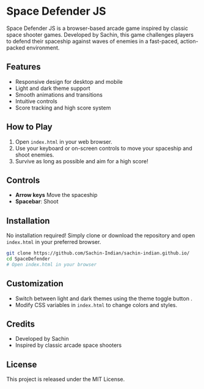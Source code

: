 # Space Defender JS

Space Defender JS is a browser-based arcade game inspired by classic space shooter games. Developed by Sachin, this game challenges players to defend their spaceship against waves of enemies in a fast-paced, action-packed environment.

## Features
- Responsive design for desktop and mobile
- Light and dark theme support
- Smooth animations and transitions
- Intuitive controls
- Score tracking and high score system

## How to Play
1. Open `index.html` in your web browser.
2. Use your keyboard or on-screen controls to move your spaceship and shoot enemies.
3. Survive as long as possible and aim for a high score!

## Controls
- **Arrow keys**  Move the spaceship
- **Spacebar**: Shoot

## Installation
No installation required! Simply clone or download the repository and open `index.html` in your preferred browser.

```sh
git clone https://github.com/Sachin-Indian/sachin-indian.github.io/
cd SpaceDefender
# Open index.html in your browser
```

## Customization
- Switch between light and dark themes using the theme toggle button .
- Modify CSS variables in `index.html` to change colors and styles.

## Credits
- Developed by Sachin
- Inspired by classic arcade space shooters

## License
This project is released under the MIT License.

